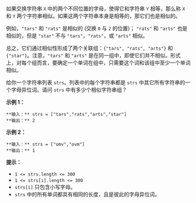 如果交换字符串 `X` 中的两个不同位置的字母，使得它和字符串 `Y` 相等，那么称 `X` 和 `Y`
两个字符串相似。如果这两个字符串本身是相等的，那它们也是相似的。

例如，`"tars"` 和 `"rats"` 是相似的 (交换 `0` 与 `2` 的位置)； `"rats"` 和 `"arts"` 也是相似的，但是
`"star"` 不与 `"tars"`，`"rats"`，或 `"arts"` 相似。

总之，它们通过相似性形成了两个关联组：`{"tars", "rats", "arts"}` 和 `{"star"}`。注意，`"tars"` 和
`"arts"` 是在同一组中，即使它们并不相似。形式上，对每个组而言，要确定一个单词在组中，只需要这个词和该组中至少一个单词相似。

给你一个字符串列表 `strs`。列表中的每个字符串都是 `strs` 中其它所有字符串的一个字母异位词。请问 `strs` 中有多少个相似字符串组？



**示例 1：**

    
    
    **输入：** strs = ["tars","rats","arts","star"]
    **输出：** 2
    

**示例 2：**

    
    
    **输入：** strs = ["omv","ovm"]
    **输出：** 1
    



**提示：**

  * `1 <= strs.length <= 300`
  * `1 <= strs[i].length <= 300`
  * `strs[i]` 只包含小写字母。
  * `strs` 中的所有单词都具有相同的长度，且是彼此的字母异位词。

